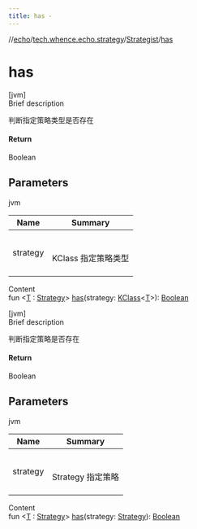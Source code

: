 ```yaml
---
title: has -
---
```

//[echo](../../index.md)/[tech.whence.echo.strategy](../index.md)/[Strategist](index.md)/[has](has.md)



# has  
[jvm]  
Brief description  


判断指定策略类型是否存在



#### Return  


Boolean



## Parameters  
  
jvm  
  
|  Name|  Summary| 
|---|---|
| strategy| <br><br>KClass<T> 指定策略类型<br><br>
  
  
Content  
fun <[T](has.md) : [Strategy](../-strategy/index.md)> [has](has.md)(strategy: [KClass](https://kotlinlang.org/api/latest/jvm/stdlib/kotlin.reflect/-k-class/index.html)<[T](has.md)>): [Boolean](https://kotlinlang.org/api/latest/jvm/stdlib/kotlin/-boolean/index.html)  


[jvm]  
Brief description  


判断指定策略是否存在



#### Return  


Boolean



## Parameters  
  
jvm  
  
|  Name|  Summary| 
|---|---|
| strategy| <br><br>Strategy 指定策略<br><br>
  
  
Content  
fun <[T](has.md) : [Strategy](../-strategy/index.md)> [has](has.md)(strategy: [Strategy](../-strategy/index.md)): [Boolean](https://kotlinlang.org/api/latest/jvm/stdlib/kotlin/-boolean/index.html)  



